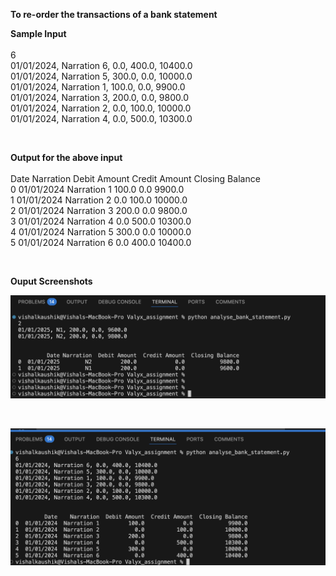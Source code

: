 
**To re-order the transactions of a bank statement**

**Sample Input**
<br><br> 6
<br>01/01/2024, Narration 6, 0.0, 400.0, 10400.0
<br>01/01/2024, Narration 5, 300.0, 0.0, 10000.0
<br>01/01/2024, Narration 1, 100.0, 0.0, 9900.0
<br>01/01/2024, Narration 3, 200.0, 0.0, 9800.0
<br>01/01/2024, Narration 2, 0.0, 100.0, 10000.0
<br>01/01/2024, Narration 4, 0.0, 500.0, 10300.0

<br>

**Output for the above input**
<br>
<br>Date     Narration  Debit Amount  Credit Amount  Closing Balance
<br>0  01/01/2024  Narration 1         100.0           0.0           9900.0
<br>1  01/01/2024  Narration 2           0.0         100.0          10000.0
<br>2  01/01/2024  Narration 3         200.0           0.0           9800.0
<br>3  01/01/2024  Narration 4           0.0         500.0          10300.0
<br>4  01/01/2024  Narration 5         300.0           0.0          10000.0
<br>5  01/01/2024  Narration 6           0.0         400.0          10400.0

<br>

**Ouput Screenshots**
<br>

![architecture](<./readme_assets/sample_output_1.png>)

<br>

![architecture](<./readme_assets/sample_output_2.png>)
